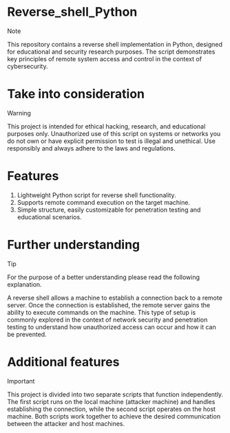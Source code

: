 # Reverse_shell_Python

> [!NOTE]
> This repository contains a reverse shell implementation in Python, designed for educational and security research purposes. 
The script demonstrates key principles of remote system access and control in the context of cybersecurity.

# Take into consideration 

> [!WARNING]
> This project is intended for ethical hacking,  research, and educational purposes only. 
Unauthorized use of this script on systems or networks you do not own or have explicit permission to test is illegal and unethical. 
Use responsibly and always adhere to the laws and regulations.

# Features
  1. Lightweight Python script for reverse shell functionality.
  2. Supports remote command execution on the target machine.
  3. Simple structure, easily customizable for penetration testing and educational scenarios.

# Further understanding 
> [!TIP]
> For the purpose of a better understanding please  read the following explanation.

A reverse shell allows a machine to establish a connection back to a remote server. 
Once the connection is established, the remote server gains the ability to execute commands on the machine. 
This type of setup is commonly explored in the context of network security and penetration testing to understand how unauthorized access can occur and how it can be prevented.

# Additional features 
> [!IMPORTANT]
> This project is divided into two separate scripts that function independently. The first script runs on the local machine (attacker machine) and handles establishing the connection, while the second script operates on the host machine. Both scripts work together to achieve the desired communication between the attacker and host machines.


